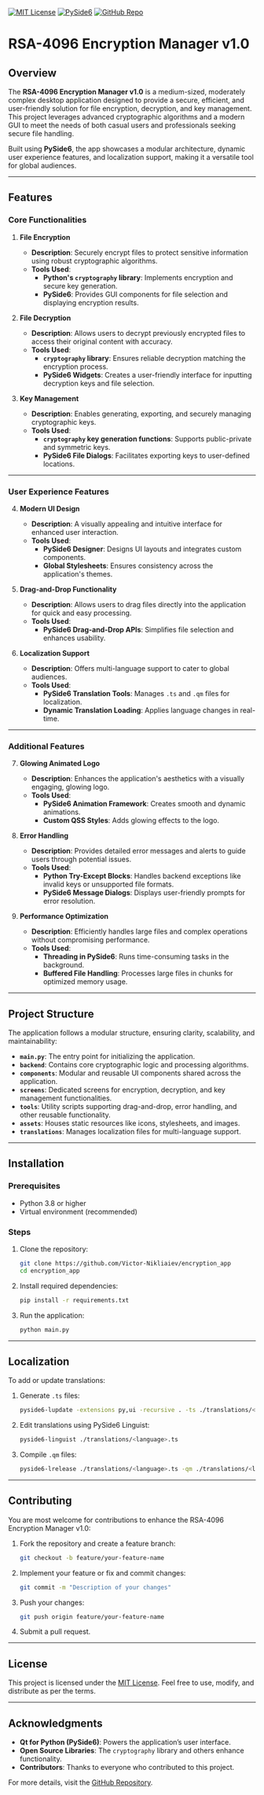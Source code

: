 [![MIT License](https://img.shields.io/badge/License-MIT-blue.svg)](LICENSE)
[![PySide6](https://img.shields.io/badge/Framework-PySide6-green.svg)](https://doc.qt.io/qtforpython/)
[![GitHub Repo](https://img.shields.io/badge/GitHub-Repository-black.svg)](https://github.com/your-repo-link)


# RSA-4096 Encryption Manager v1.0

## Overview
The **RSA-4096 Encryption Manager v1.0** is a medium-sized, moderately complex desktop application designed to provide a secure, efficient, and user-friendly solution for file encryption, decryption, and key management. This project leverages advanced cryptographic algorithms and a modern GUI to meet the needs of both casual users and professionals seeking secure file handling.

Built using **PySide6**, the app showcases a modular architecture, dynamic user experience features, and localization support, making it a versatile tool for global audiences.

---

## Features

### Core Functionalities

1. **File Encryption**
   - **Description**: Securely encrypt files to protect sensitive information using robust cryptographic algorithms.
   - **Tools Used**:
     - **Python's `cryptography` library**: Implements encryption and secure key generation.
     - **PySide6**: Provides GUI components for file selection and displaying encryption results.

2. **File Decryption**
   - **Description**: Allows users to decrypt previously encrypted files to access their original content with accuracy.
   - **Tools Used**:
     - **`cryptography` library**: Ensures reliable decryption matching the encryption process.
     - **PySide6 Widgets**: Creates a user-friendly interface for inputting decryption keys and file selection.

3. **Key Management**
   - **Description**: Enables generating, exporting, and securely managing cryptographic keys.
   - **Tools Used**:
     - **`cryptography` key generation functions**: Supports public-private and symmetric keys.
     - **PySide6 File Dialogs**: Facilitates exporting keys to user-defined locations.

---

### User Experience Features

4. **Modern UI Design**
   - **Description**: A visually appealing and intuitive interface for enhanced user interaction.
   - **Tools Used**:
     - **PySide6 Designer**: Designs UI layouts and integrates custom components.
     - **Global Stylesheets**: Ensures consistency across the application's themes.

5. **Drag-and-Drop Functionality**
   - **Description**: Allows users to drag files directly into the application for quick and easy processing.
   - **Tools Used**:
     - **PySide6 Drag-and-Drop APIs**: Simplifies file selection and enhances usability.

6. **Localization Support**
   - **Description**: Offers multi-language support to cater to global audiences.
   - **Tools Used**:
     - **PySide6 Translation Tools**: Manages `.ts` and `.qm` files for localization.
     - **Dynamic Translation Loading**: Applies language changes in real-time.

---

### Additional Features

7. **Glowing Animated Logo**
   - **Description**: Enhances the application's aesthetics with a visually engaging, glowing logo.
   - **Tools Used**:
     - **PySide6 Animation Framework**: Creates smooth and dynamic animations.
     - **Custom QSS Styles**: Adds glowing effects to the logo.

8. **Error Handling**
   - **Description**: Provides detailed error messages and alerts to guide users through potential issues.
   - **Tools Used**:
     - **Python Try-Except Blocks**: Handles backend exceptions like invalid keys or unsupported file formats.
     - **PySide6 Message Dialogs**: Displays user-friendly prompts for error resolution.

9. **Performance Optimization**
   - **Description**: Efficiently handles large files and complex operations without compromising performance.
   - **Tools Used**:
     - **Threading in PySide6**: Runs time-consuming tasks in the background.
     - **Buffered File Handling**: Processes large files in chunks for optimized memory usage.

---

## Project Structure

The application follows a modular structure, ensuring clarity, scalability, and maintainability:

- **`main.py`**: The entry point for initializing the application.
- **`backend`**: Contains core cryptographic logic and processing algorithms.
- **`components`**: Modular and reusable UI components shared across the application.
- **`screens`**: Dedicated screens for encryption, decryption, and key management functionalities.
- **`tools`**: Utility scripts supporting drag-and-drop, error handling, and other reusable functionality.
- **`assets`**: Houses static resources like icons, stylesheets, and images.
- **`translations`**: Manages localization files for multi-language support.

---

## Installation

### Prerequisites
- Python 3.8 or higher
- Virtual environment (recommended)

### Steps
1. Clone the repository:
   ```bash
   git clone https://github.com/Victor-Nikliaiev/encryption_app
   cd encryption_app
   ```

2. Install required dependencies:
   ```bash
   pip install -r requirements.txt
   ```

3. Run the application:
   ```bash
   python main.py
   ```

---

## Localization

To add or update translations:

1. Generate `.ts` files:
   ```bash
   pyside6-lupdate -extensions py,ui -recursive . -ts ./translations/<language>.ts
   ```

2. Edit translations using PySide6 Linguist:
   ```bash
   pyside6-linguist ./translations/<language>.ts
   ```

3. Compile `.qm` files:
   ```bash
   pyside6-lrelease ./translations/<language>.ts -qm ./translations/<language>.qm
   ```

---

## Contributing

You are most welcome for contributions to enhance the RSA-4096 Encryption Manager v1.0:

1. Fork the repository and create a feature branch:
   ```bash
   git checkout -b feature/your-feature-name
   ```

2. Implement your feature or fix and commit changes:
   ```bash
   git commit -m "Description of your changes"
   ```

3. Push your changes:
   ```bash
   git push origin feature/your-feature-name
   ```

4. Submit a pull request.

---

## License

This project is licensed under the [MIT License](LICENSE). Feel free to use, modify, and distribute as per the terms.

---

## Acknowledgments

- **Qt for Python (PySide6)**: Powers the application’s user interface.
- **Open Source Libraries**: The `cryptography` library and others enhance functionality.
- **Contributors**: Thanks to everyone who contributed to this project.

For more details, visit the [GitHub Repository](https://github.com/Victor-Nikliaiev/encryption_app).

